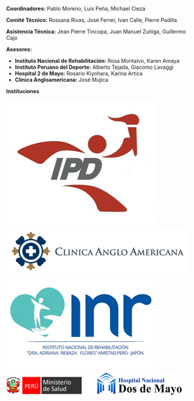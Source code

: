 **Coordinadores:** Pablo Moreno, Luis Peña, Michael Cieza

**Comité Técnico:** Rossana Rivas, José Ferrer, Ivan Calle, Pierre Padilla

**Asistencia Técnica:** Jean Pierre Tincopa, Juan Manuel Zuñiga, Guillermo Cajo

**Asesores:**
* **Instituto Nacional de Rehabilitación:** Rosa Montalvo, Karen Amaya
* **Instituto Peruano del Deporte:** Alberto Tejada, Giacomo Lavaggi
* **Hospital 2 de Mayo:** Rosario Kiyohara, Karina Artica
* **Clínica Angloamericana:** José Mujica

**Instituciones**

![IPD](/images/ipd.jpg)
![Anglo](/images/clinica-anglo.png)
![INR](/images/inr.jpg)
![2Mayo](/images/hosp_2mayo.png)
          

